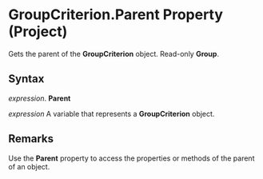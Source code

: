 
# GroupCriterion.Parent Property (Project)

Gets the parent of the  **GroupCriterion** object. Read-only **Group**.


## Syntax

 _expression_. **Parent**

 _expression_ A variable that represents a **GroupCriterion** object.


## Remarks

Use the  **Parent** property to access the properties or methods of the parent of an object.

